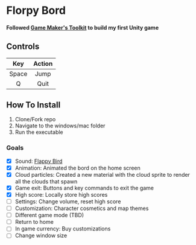 # Florpy Bord
#### Followed [Game Maker's Toolkit](https://www.youtube.com/watch?v=XtQMytORBmM) to build my first Unity game

## Controls
Key  | Action
:---: | :---:
Space | Jump
Q     | Quit

## How To Install
1. Clone/Fork repo
2. Navigate to the windows/mac folder
3. Run the executable

### Goals
- [x] Sound: [Flappy Bird](https://www.101soundboards.com/boards/10178-flappy-bird-sounds)
- [x] Animation: Animated the bord on the home screen
- [x] Cloud particles: Created a new material with the cloud sprite to render all the clouds that spawn
- [x] Game exit: Buttons and key commands to exit the game
- [x] High score: Locally store high scores
- [ ] Settings: Change volume, reset high score
- [ ] Customization: Character cosmetics and map themes
- [ ] Different game mode (TBD)
- [ ] Return to home
- [ ] In game currency: Buy customizations
- [ ] Change window size